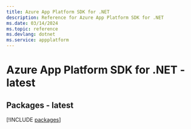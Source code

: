 ```yaml
---
title: Azure App Platform SDK for .NET
description: Reference for Azure App Platform SDK for .NET
ms.date: 03/14/2024
ms.topic: reference
ms.devlang: dotnet
ms.service: appplatform
---
```

# Azure App Platform SDK for .NET - latest
## Packages - latest
[!INCLUDE [packages](app-platform-index.md)]